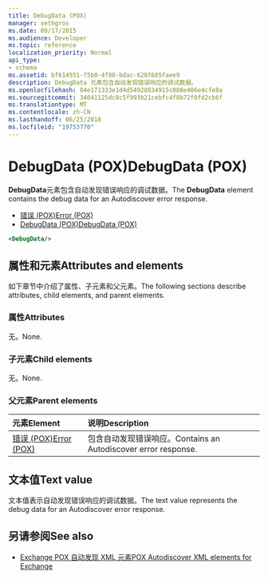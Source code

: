 ```yaml
---
title: DebugData (POX)
manager: sethgros
ms.date: 09/17/2015
ms.audience: Developer
ms.topic: reference
localization_priority: Normal
api_type:
- schema
ms.assetid: bf614551-f5b0-4f80-bdac-628f685faee9
description: DebugData 元素包含自动发现错误响应的调试数据。
ms.openlocfilehash: 84e171333e1d4d54928834915c088e486e4cfe8a
ms.sourcegitcommit: 34041125dc8c5f993b21cebfc4f8b72f0fd2cb6f
ms.translationtype: MT
ms.contentlocale: zh-CN
ms.lasthandoff: 06/25/2018
ms.locfileid: "19753770"
---
```

# <a name="debugdata-pox"></a><span data-ttu-id="9e9a1-103">DebugData (POX)</span><span class="sxs-lookup"><span data-stu-id="9e9a1-103">DebugData (POX)</span></span>

<span data-ttu-id="9e9a1-104">**DebugData**元素包含自动发现错误响应的调试数据。</span><span class="sxs-lookup"><span data-stu-id="9e9a1-104">The **DebugData** element contains the debug data for an Autodiscover error response.</span></span> 
  
- [<span data-ttu-id="9e9a1-105">错误 (POX)</span><span class="sxs-lookup"><span data-stu-id="9e9a1-105">Error (POX)</span></span>](error-pox.md) 
- [<span data-ttu-id="9e9a1-106">DebugData (POX)</span><span class="sxs-lookup"><span data-stu-id="9e9a1-106">DebugData (POX)</span></span>](debugdata-pox.md)
  
```xml
<DebugData/>
```

## <a name="attributes-and-elements"></a><span data-ttu-id="9e9a1-107">属性和元素</span><span class="sxs-lookup"><span data-stu-id="9e9a1-107">Attributes and elements</span></span>

<span data-ttu-id="9e9a1-108">如下章节中介绍了属性、子元素和父元素。</span><span class="sxs-lookup"><span data-stu-id="9e9a1-108">The following sections describe attributes, child elements, and parent elements.</span></span>
  
### <a name="attributes"></a><span data-ttu-id="9e9a1-109">属性</span><span class="sxs-lookup"><span data-stu-id="9e9a1-109">Attributes</span></span>

<span data-ttu-id="9e9a1-110">无。</span><span class="sxs-lookup"><span data-stu-id="9e9a1-110">None.</span></span>
  
### <a name="child-elements"></a><span data-ttu-id="9e9a1-111">子元素</span><span class="sxs-lookup"><span data-stu-id="9e9a1-111">Child elements</span></span>

<span data-ttu-id="9e9a1-112">无。</span><span class="sxs-lookup"><span data-stu-id="9e9a1-112">None.</span></span>
  
### <a name="parent-elements"></a><span data-ttu-id="9e9a1-113">父元素</span><span class="sxs-lookup"><span data-stu-id="9e9a1-113">Parent elements</span></span>

|<span data-ttu-id="9e9a1-114">**元素**</span><span class="sxs-lookup"><span data-stu-id="9e9a1-114">**Element**</span></span>|<span data-ttu-id="9e9a1-115">**说明**</span><span class="sxs-lookup"><span data-stu-id="9e9a1-115">**Description**</span></span>|
|:-----|:-----|
|[<span data-ttu-id="9e9a1-116">错误 (POX)</span><span class="sxs-lookup"><span data-stu-id="9e9a1-116">Error (POX)</span></span>](error-pox.md) <br/> |<span data-ttu-id="9e9a1-117">包含自动发现错误响应。</span><span class="sxs-lookup"><span data-stu-id="9e9a1-117">Contains an Autodiscover error response.</span></span>  <br/> |
   
## <a name="text-value"></a><span data-ttu-id="9e9a1-118">文本值</span><span class="sxs-lookup"><span data-stu-id="9e9a1-118">Text value</span></span>

<span data-ttu-id="9e9a1-119">文本值表示自动发现错误响应的调试数据。</span><span class="sxs-lookup"><span data-stu-id="9e9a1-119">The text value represents the debug data for an Autodiscover error response.</span></span>
  
## <a name="see-also"></a><span data-ttu-id="9e9a1-120">另请参阅</span><span class="sxs-lookup"><span data-stu-id="9e9a1-120">See also</span></span>

- [<span data-ttu-id="9e9a1-121">Exchange POX 自动发现 XML 元素</span><span class="sxs-lookup"><span data-stu-id="9e9a1-121">POX Autodiscover XML elements for Exchange</span></span>](pox-autodiscover-xml-elements-for-exchange.md)

